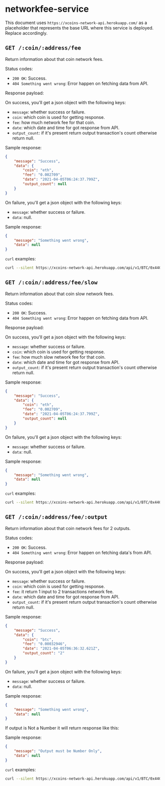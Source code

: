 # networkfee-service

This document uses `https://xcoins-network-api.herokuapp.com/` as a placeholder that represents
the base URL where this service is deployed. Replace accordingly.


## `GET /:coin/:address/fee`

Return information about that coin network fees.

Status codes:

- `200 OK`: Success.
- `404 Something went wrong`: Error happen on fetching data from API.

Response payload:

On success, you'll get a json object with the following keys:

- `message`: whether success or failure.
- `coin`: which coin is used for getting response.
- `fee`: how much network fee for that coin.
- `date`: which date and time for got response from API.
- `output_count`: if it's present return output transaction's count otherwise return null.

Sample response:

```json
{
    "message": "Success",
    "data": {
        "coin": "eth",
        "fee": "0.002709",
        "date": "2021-04-05T06:24:37.799Z",
        "output_count": null
    }
}
```

On failure, you'll get a json object with the following keys:

- `message`: whether success or failure.
- `data`: null.

Sample response:

```json
{
    "message": "Something went wrong",
    "data": null
}
```

`curl` examples:

```bash
curl --silent https://xcoins-network-api.herokuapp.com/api/v1/BTC/0x440bA45D053C443BC3aaEefC2E2BF36Fa91F9E9c/fee
```

## `GET /:coin/:address/fee/slow`

Return information about that coin slow network fees.

Status codes:

- `200 OK`: Success.
- `404 Something went wrong`: Error happen on fetching data from API.

Response payload:

On success, you'll get a json object with the following keys:

- `message`: whether success or failure.
- `coin`: which coin is used for getting response.
- `fee`: how much slow network fee for that coin.
- `date`: which date and time for got response from API.
- `output_count`: if it's present return output transaction's count otherwise return null.

Sample response:

```json
{
    "message": "Success",
    "data": {
        "coin": "eth",
        "fee": "0.002709",
        "date": "2021-04-05T06:24:37.799Z",
        "output_count": null
    }
}
```

On failure, you'll get a json object with the following keys:

- `message`: whether success or failure.
- `data`: null.

Sample response:

```json
{
    "message": "Something went wrong",
    "data": null
}
```

`curl` examples:

```bash
curl --silent https://xcoins-network-api.herokuapp.com/api/v1/BTC/0x440bA45D053C443BC3aaEefC2E2BF36Fa91F9E9c/fee/slow
```

## `GET /:coin/:address/fee/:output`

Return information about that coin network fees for 2 outputs.

Status codes:

- `200 OK`: Success.
- `404 Something went wrong`: Error happen on fetching data's from API.

Response payload:

On success, you'll get a json object with the following keys:

- `message`: whether success or failure.
- `coin`: which coin is used for getting response.
- `fee`: it return 1 input to 2 transactions network fee.
- `date`: which date and time for got response from API.
- `output_count`: if it's present return output transaction's count otherwise return null.

Sample response:

```json
{
    "message": "Success",
    "data": {
        "coin": "btc",
        "fee": "0.00032946",
        "date": "2021-04-05T06:36:32.621Z",
        "output_count": "2"
    }
}
```

On failure, you'll get a json object with the following keys:

- `message`: whether success or failure.
- `data`: null.

Sample response:

```json
{
    "message": "Something went wrong",
    "data": null
}
```

If output is Not a Number it will return response like this:

Sample response:

```json
{
    "message": "Output must be Number Only",
    "data": null
}
```

`curl` examples:

```bash
curl --silent https://xcoins-network-api.herokuapp.com/api/v1/BTC/0x440bA45D053C443BC3aaEefC2E2BF36Fa91F9E9c/fee/2
```